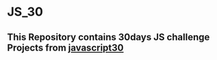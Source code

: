 # JS_30
## This Repository contains 30days JS challenge Projects from [javascript30](https://javascript30.com/)


